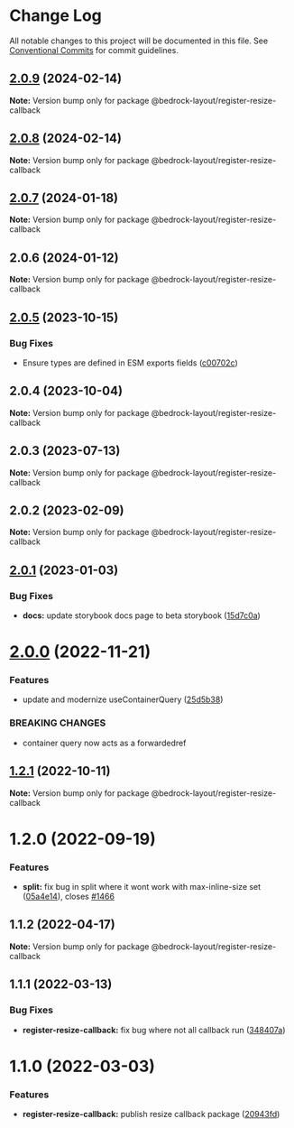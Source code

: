 # Change Log

All notable changes to this project will be documented in this file.
See [Conventional Commits](https://conventionalcommits.org) for commit guidelines.

## [2.0.9](https://github.com/Bedrock-Layouts/Bedrock/compare/@bedrock-layout/register-resize-callback@2.0.7...@bedrock-layout/register-resize-callback@2.0.9) (2024-02-14)

**Note:** Version bump only for package @bedrock-layout/register-resize-callback

## [2.0.8](https://github.com/Bedrock-Layouts/Bedrock/compare/@bedrock-layout/register-resize-callback@2.0.7...@bedrock-layout/register-resize-callback@2.0.8) (2024-02-14)

**Note:** Version bump only for package @bedrock-layout/register-resize-callback

## [2.0.7](https://github.com/Bedrock-Layouts/Bedrock/compare/@bedrock-layout/register-resize-callback@2.0.6...@bedrock-layout/register-resize-callback@2.0.7) (2024-01-18)

**Note:** Version bump only for package @bedrock-layout/register-resize-callback

## 2.0.6 (2024-01-12)

**Note:** Version bump only for package @bedrock-layout/register-resize-callback

## [2.0.5](https://github.com/Bedrock-Layouts/Bedrock/compare/@bedrock-layout/register-resize-callback@2.0.4...@bedrock-layout/register-resize-callback@2.0.5) (2023-10-15)

### Bug Fixes

- Ensure types are defined in ESM exports fields ([c00702c](https://github.com/Bedrock-Layouts/Bedrock/commit/c00702cb95717810d53f88d309336a1d39512fc8))

## 2.0.4 (2023-10-04)

**Note:** Version bump only for package @bedrock-layout/register-resize-callback

## 2.0.3 (2023-07-13)

**Note:** Version bump only for package @bedrock-layout/register-resize-callback

## 2.0.2 (2023-02-09)

**Note:** Version bump only for package @bedrock-layout/register-resize-callback

## [2.0.1](https://github.com/Bedrock-Layouts/Bedrock/compare/@bedrock-layout/register-resize-callback@1.2.1...@bedrock-layout/register-resize-callback@2.0.1) (2023-01-03)

### Bug Fixes

- **docs:** update storybook docs page to beta storybook ([15d7c0a](https://github.com/Bedrock-Layouts/Bedrock/commit/15d7c0abd7ffc1f451f1fc3c5e151cc9004b5c9d))

# [2.0.0](https://github.com/Bedrock-Layouts/Bedrock/compare/@bedrock-layout/register-resize-callback@1.2.1...@bedrock-layout/register-resize-callback@2.0.0) (2022-11-21)

### Features

- update and modernize useContainerQuery ([25d5b38](https://github.com/Bedrock-Layouts/Bedrock/commit/25d5b384b2008ede9ac92dd9200302a0e0926b87))

### BREAKING CHANGES

- container query now acts as a forwardedref

## [1.2.1](https://github.com/Bedrock-Layouts/Bedrock/compare/@bedrock-layout/register-resize-callback@1.2.0...@bedrock-layout/register-resize-callback@1.2.1) (2022-10-11)

**Note:** Version bump only for package @bedrock-layout/register-resize-callback

# 1.2.0 (2022-09-19)

### Features

- **split:** fix bug in split where it wont work with max-inline-size set ([05a4e14](https://github.com/Bedrock-Layouts/Bedrock/commit/05a4e1498fda813a361b54c2a71735d2673f1109)), closes [#1466](https://github.com/Bedrock-Layouts/Bedrock/issues/1466)

## 1.1.2 (2022-04-17)

**Note:** Version bump only for package @bedrock-layout/register-resize-callback

## 1.1.1 (2022-03-13)

### Bug Fixes

- **register-resize-callback:** fix bug where not all callback run ([348407a](https://github.com/Bedrock-Layouts/Bedrock/commit/348407abc3e46be62aace224585ef898de87c8b7))

# 1.1.0 (2022-03-03)

### Features

- **register-resize-callback:** publish resize callback package ([20943fd](https://github.com/Bedrock-Layouts/Bedrock/commit/20943fde350628bbb4e721e95d2025db3d4a8c2b))
